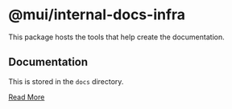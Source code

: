 # @mui/internal-docs-infra

This package hosts the tools that help create the documentation.

## Documentation

This is stored in the `docs` directory.

[Read More](../../docs/app/docs-infra/page.mdx)
